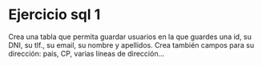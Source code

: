 # Ejercicio sql 1
Crea una tabla que permita guardar usuarios en la que guardes una id, su DNI, su tlf., su email, su nombre y apellidos. Crea también campos para su dirección: país, CP, varias líneas de dirección...

